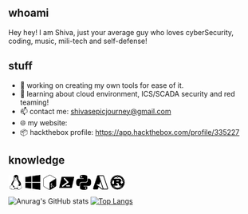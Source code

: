 ## whoami

Hey hey! I am Shiva, just your average guy who loves cyberSecurity, coding, music, mili-tech and self-defense! 

## stuff

- 🔭 working on creating my own tools for ease of it.
- 🌱 learning about cloud environment, ICS/SCADA security and red teaming!
- 📫 contact me: shivasepicjourney@gmail.com
- 🌐 my website: 
- 📦 hackthebox profile: https://app.hackthebox.com/profile/335227

## knowledge

<p align="left">
<a target="blank"><img align="center" src="linux.svg" alt="" height="30" /></a>
<a target="blank"><img align="center" src="windows10.svg" alt="" height="30" /></a>
<a target="blank"><img align="center" src="gnubash.svg" alt="" height="30" /></a>
<a target="blank"><img align="center" src="powershell.svg" alt="" height="30" /></a>
<a target="blank"><img align="center" src="python.svg" alt="" height="30" /></a>
<a target="blank"><img align="center" src="microsoftazure.svg" alt="" height="30" /></a>
<a target="blank"><img align="center" src="rust.svg" alt="" height="30" /></a>
</p>



![Anurag's GitHub stats](https://github-readme-stats.vercel.app/api?username=captshiva007&show_icons=true&theme=cobalt)
[![Top Langs](https://github-readme-stats.vercel.app/api/top-langs/?username=captshiva007)](https://github.com/anuraghazra/)